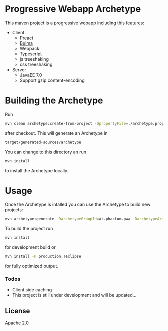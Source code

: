 # Progressive Webapp Archetype
This maven project is a progressive webapp including this features:
- Client
  - [Preact]
  - [Bulma]
  - Webpack
  - Typescript
  - js treeshaking
  - css treeshaking
- Server
  - JavaEE 7.0
  - Support gzip content-encoding

# Building the Archetype
Run

```sh
mvn clean archetype:create-from-project -DpropertyFile=./archetype.properties
```

after checkout. This will generate an Archetype in

```sh
target/generated-sources/archetype
```

You can change to this directory an run

```sh
mvn install
```

to install the Archetype locally.

# Usage

Once the Archetype is intalled you can use the Archetype to build new projects:

```sh
mvn archetype:generate -DarchetypeGroupId=at.phactum.pwa -DarchetypeArtifactId=pwa-archetype -DarchetypeVersion=0.0.1-SNAPSHOT -DgroupId=test1.test2 -DartifactId=test3
```
To build the project run

```sh
mvn install
```

for development build or

```sh
mvn install -P production,!eclipse
```

for fully optimized output.

### Todos
 - Client side caching
 - This project is still under development and will be updated...
 
License
----

Apache 2.0

   [Preact]: <https://preactjs.com/>
   [Bulma]: <https://bulma.io/>
